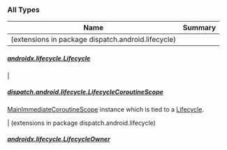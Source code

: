 

### All Types

| Name | Summary |
|---|---|
| (extensions in package dispatch.android.lifecycle)

##### [androidx.lifecycle.Lifecycle](../dispatch.android.lifecycle/androidx.lifecycle.-lifecycle/index.md)


|

##### [dispatch.android.lifecycle.LifecycleCoroutineScope](../dispatch.android.lifecycle/-lifecycle-coroutine-scope/index.md)

[MainImmediateCoroutineScope](https://rbusarow.github.io/Dispatch/dispatch-core/dispatch.core/-main-immediate-coroutine-scope/index.md) instance which is tied to a [Lifecycle](https://developer.android.com/reference/androidx/androidx/lifecycle/Lifecycle.html).


| (extensions in package dispatch.android.lifecycle)

##### [androidx.lifecycle.LifecycleOwner](../dispatch.android.lifecycle/androidx.lifecycle.-lifecycle-owner/index.md)


